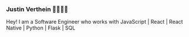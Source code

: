 ### Justin Verthein 🌊🏄🏼‍♂️

Hey! I am a Software Engineer who works with JavaScript | React | React Native | Python | Flask | SQL
